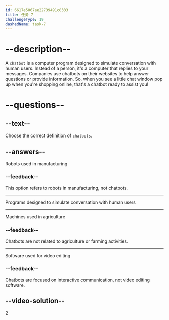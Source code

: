 ```yaml
---
id: 6617e5067ae22739491c8333
title: 任务 7
challengeType: 19
dashedName: task-7
---
```


# --description--

A `chatbot` is a computer program designed to simulate conversation with human users. Instead of a person, it's a computer that replies to your messages. Companies use chatbots on their websites to help answer questions or provide information. So, when you see a little chat window pop up when you're shopping online, that's a chatbot ready to assist you!

# --questions--

## --text--

Choose the correct definition of `chatbots`.

## --answers--

Robots used in manufacturing

### --feedback--

This option refers to robots in manufacturing, not chatbots.

---

Programs designed to simulate conversation with human users

---

Machines used in agriculture

### --feedback--

Chatbots are not related to agriculture or farming activities.

---

Software used for video editing

### --feedback--

Chatbots are focused on interactive communication, not video editing software.

## --video-solution--

2
